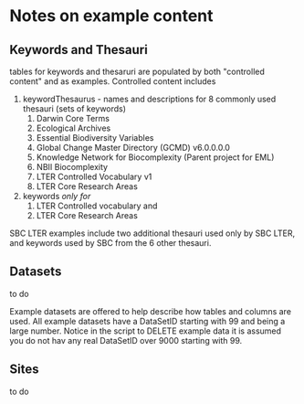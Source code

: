 # Notes on example content


## Keywords and Thesauri
tables for keywords and thesaruri are populated by both "controlled content" and as examples.
Controlled content includes 

 1. keywordThesaurus - names and descriptions for 8 commonly used thesauri (sets of keywords)
    1. Darwin Core Terms
    1. Ecological Archives
    1. Essential Biodiversity Variables
    1. Global Change Master Directory (GCMD) v6.0.0.0.0	
    1. Knowledge Network for Biocomplexity (Parent project for EML)
    1. NBII Biocomplexity
    1. LTER Controlled Vocabulary v1
    1. LTER Core Research Areas
 1. keywords *only for*
    1.  LTER Controlled vocabulary and 
    1. LTER Core Research Areas 
        
SBC LTER examples include two additional thesauri used only by SBC LTER, and keywords used by 
SBC from the 6 other thesauri.


## Datasets
to do

Example datasets are offered to help describe how tables and columns are used. All example datasets have a DataSetID starting with 99 and being a large number. Notice in the script to DELETE example data it is assumed you do not hav any real DataSetID over 9000 starting with 99. 


## Sites
to do







        
        
